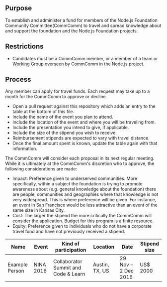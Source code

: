 ## Purpose

To establish and administer a fund for members of the Node.js
Foundation Community Committee(CommComm) to travel and spread knowledge about and support the foundation
and the Node.js Foundation projects.

## Restrictions

* Candidates must be a CommComm member, or a member of a team or Working Group overseen by CommComm in the Node.js project.

## Process

Any member can apply for travel funds. Each request may take up to a month
for the CommComm to approve or decline.

* Open a pull request against this repository which adds an entry to the table at the bottom of this file.
 * Include the name of the event you plan to attend.
 * Include the location of the event and where you will be traveling from.
 * Include the presentation you intend to give, if applicable.
 * Include the size of the stipend you wish to receive.
  * Reimbursement stipends are expected to vary with travel distance.
* Once the final amount spent is known, update the table again with that information.

The CommComm will consider each proposal in its next regular meeting. While it is
ultimately at the CommComm's discretion who to approve, the following considerations
are made:

* Impact: Preference given to underserved communities. More specifically,
within a subject the foundation is trying to promote awareness about (e.g.
general knowledge about the foundation) there are people, communities and
geographies where that knowledge is not very widespread. This is where
preference will be given. For instance, an event in San Francisco would be
less attractive than an event of the same size in Kansas City.
* Cost: The larger the stipend the more critically the CommComm will consider the application.
Budget for this program is a finite resource.
* Equity: Preference given to individuals who do not have a corporate travel fund and have
not previously received a stipend.

Name | Event | Kind of participation | Location | Date | Stipend size
---- | ----- | --------------------- | -------- | ---- | ------------
Example Person | NINA 2016 | Collaborator Summit and Code & Learn | Austin, TX, US | 29 Nov – 2 Dec 2016 | US$ 2000
